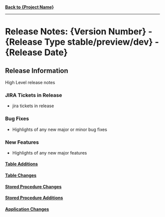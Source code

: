 
**[Back to {Project Name}](../../Release%20Template//AppName-Release#/release#.md)**

________________________________________________________________________________________________________________________

# Release Notes: {Version Number} - {Release Type stable/preview/dev} - {Release Date}

## Release Information
High Level release notes

### JIRA Tickets in Release
+ jira tickets in release


### Bug Fixes
+ Highlights of any new major or minor bug fixes


### New Features
+ Highlights of any new major features

#### [Table Additions](./TableAdditions.md)
#### [Table Changes](TableChanges.md)
#### [Stored Procedure Changes](StoredProcedureChanges.md)
#### [Stored Procedure Additions](StoredProcedureChanges.md)
#### [Application Changes](ApplicationChanges.md)
